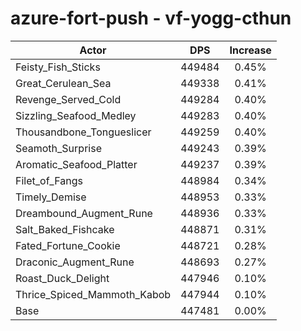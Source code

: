 # azure-fort-push - vf-yogg-cthun
| Actor | DPS | Increase |
|---|:---:|:---:|
|Feisty_Fish_Sticks|449484|0.45%|
|Great_Cerulean_Sea|449338|0.41%|
|Revenge_Served_Cold|449284|0.40%|
|Sizzling_Seafood_Medley|449283|0.40%|
|Thousandbone_Tongueslicer|449259|0.40%|
|Seamoth_Surprise|449243|0.39%|
|Aromatic_Seafood_Platter|449237|0.39%|
|Filet_of_Fangs|448984|0.34%|
|Timely_Demise|448953|0.33%|
|Dreambound_Augment_Rune|448936|0.33%|
|Salt_Baked_Fishcake|448871|0.31%|
|Fated_Fortune_Cookie|448721|0.28%|
|Draconic_Augment_Rune|448693|0.27%|
|Roast_Duck_Delight|447946|0.10%|
|Thrice_Spiced_Mammoth_Kabob|447944|0.10%|
|Base|447481|0.00%|
